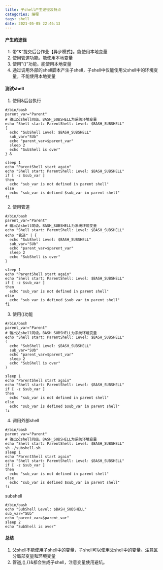 ```yaml
---
title: 子shell产生途径及特点
categories: 编程
tags: shell
date: 2021-05-05 22:46:13
---
```

#### 产生的途径
1. 带"&"提交后台作业【异步模式】。能使用本地变量
2. 使用管道功能。能使用本地变量
3. 使用"()"功能。能使用本地变量
4. 通过调用外部的shell脚本产生子shell，子shell中仅能使用父shell中的环境变量，不能使用本地变量

#### 测试shell

1. 使用&后台执行
```shell
#/bin/bash
parent_var="Parent"
# 输出父shell同级，BASH_SUBSHELL为系统环境变量
echo "Shell start: ParentShell: Level: $BASH_SUBSHELL"
{
  echo "SubShell Level: $BASH_SUBSHELL"
  sub_var="SUb"
  echo "parent_var=$parent_var"
  sleep 2
  echo "SubShell is over"
} &

sleep 1
echo "ParentShell start again"
echo "Shell start: ParentShell: Level: $BASH_SUBSHELL"
if [ -z $sub_var ]
then
  echo "sub_var is not defined in parent shell"
else
  echo "sub_var is defined $sub_var in parent shell"
fi
```


2. 使用管道
```shell
#/bin/bash
parent_var="Parent"
# 输出父shell同级，BASH_SUBSHELL为系统环境变量
echo "Shell start: ParentShell: Level: $BASH_SUBSHELL"
echo "管道" | {
  echo "SubShell Level: $BASH_SUBSHELL"
  sub_var="SUb"
  echo "parent_var=$parent_var"
  sleep 2
  echo "SubShell is over"
}

sleep 1
echo "ParentShell start again"
echo "Shell start: ParentShell: Level: $BASH_SUBSHELL"
if [ -z $sub_var ]
then
  echo "sub_var is not defined in parent shell"
else
  echo "sub_var is defined $sub_var in parent shell"
fi
```

3. 使用()功能
```shell
#/bin/bash
parent_var="Parent"
# 输出父shell同级，BASH_SUBSHELL为系统环境变量
echo "Shell start: ParentShell: Level: $BASH_SUBSHELL"
(
  echo "SubShell Level: $BASH_SUBSHELL"
  sub_var="SUb"
  echo "parent_var=$parent_var"
  sleep 2
  echo "SubShell is over"
)

sleep 1
echo "ParentShell start again"
echo "Shell start: ParentShell: Level: $BASH_SUBSHELL"
if [ -z $sub_var ]
then
  echo "sub_var is not defined in parent shell"
else
  echo "sub_var is defined $sub_var in parent shell"
fi
```

4. 调用外部shell
```shell
#/bin/bash
parent_var="Parent"
# 输出父shell同级，BASH_SUBSHELL为系统环境变量
echo "Shell start: ParentShell: Level: $BASH_SUBSHELL"
sh ./subshell.sh
sleep 1
echo "ParentShell start again"
echo "Shell start: ParentShell: Level: $BASH_SUBSHELL"
if [ -z $sub_var ]
then
  echo "sub_var is not defined in parent shell"
else
  echo "sub_var is defined $sub_var in parent shell"
fi
```

subshell
```shell
#/bin/bash
echo "SubShell Level: $BASH_SUBSHELL"
sub_var="SUb"
echo "parent_var=$parent_var"
sleep 2
echo "SubShell is over"
```

#### 总结
1. 父shell不能使用子shell中的变量，子shell可以使用父shell中的变量。注意区分局部变量和环境变量
2. 管道,(),{}&都会生成子shell，注意变量使用避坑。
